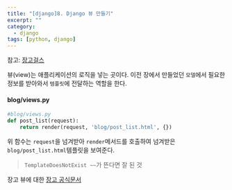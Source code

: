 ```yaml
---
title: "[django]8. Django 뷰 만들기"
excerpt: ""
category:
  - django
tags: [python, django]
---
```


참고: [장고걸스](https://tutorial.djangogirls.org/ko/django_views/)

뷰(view)는 애플리케이션의 로직을 넣는 곳이다.
이전 장에서 만들었던 `모델`에서 필요한 정보를 받아와서 `템플릿`에 전달하는 역할을 한다.



#### blog/views.py

```python
#blog/views.py
def post_list(request):
    return render(request, 'blog/post_list.html', {})
```

위 함수는 `request`을 넘겨받아 `render`메서드를 호출하여 넘겨받은 `blog/post_list.html`템플릿을 보여준다.

> `TemplateDoesNotExist ~~`가 뜬다면 잘 된 것

장고 뷰에 대한 [장고 공식문서](https://docs.djangoproject.com/en/2.0/topics/http/views/)